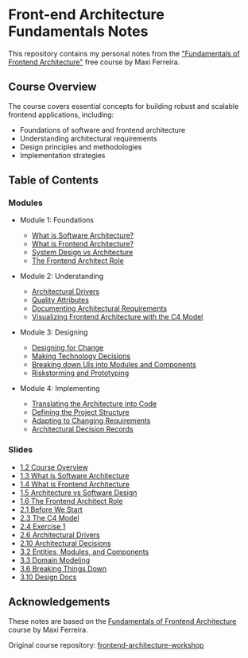 # Front-end Architecture Fundamentals Notes

This repository contains my personal notes from the ["Fundamentals of Frontend Architecture"](https://frontendatscale.com/courses/frontend-architecture) free course by Maxi Ferreira.

## Course Overview

The course covers essential concepts for building robust and scalable frontend applications, including:

- Foundations of software and frontend architecture
- Understanding architectural requirements
- Design principles and methodologies
- Implementation strategies

## Table of Contents

### Modules

- Module 1: Foundations

  - [What is Software Architecture?](modules/1-foundations/what-is-software-architecture.md)
  - [What is Frontend Architecture?](modules/1-foundations/what-is-frontend-architecture.md)
  - [System Design vs Architecture](modules/1-foundations/system-design-vs-architecture.md)
  - [The Frontend Architect Role](modules/1-foundations/frontend-architect-role.md)

- Module 2: Understanding

  - [Architectural Drivers](modules/2-understanding/architectural-drivers.md)
  - [Quality Attributes](modules/2-understanding/quality-attributes.md)
  - [Documenting Architectural Requirements](modules/2-understanding/documenting-requirements.md)
  - [Visualizing Frontend Architecture with the C4 Model](modules/2-understanding/c4-model.md)

- Module 3: Designing

  - [Designing for Change](modules/3-designing/designing-for-change.md)
  - [Making Technology Decisions](modules/3-designing/technology-decisions.md)
  - [Breaking down UIs into Modules and Components](modules/3-designing/modules-and-components.md)
  - [Riskstorming and Prototyping](modules/3-designing/riskstorming-prototyping.md)

- Module 4: Implementing
  - [Translating the Architecture into Code](modules/4-implementing/architecture-to-code.md)
  - [Defining the Project Structure](modules/4-implementing/project-structure.md)
  - [Adapting to Changing Requirements](modules/4-implementing/changing-requirements.md)
  - [Architectural Decision Records](modules/4-implementing/decision-records.md)

### Slides

- [1.2 Course Overview](https://github.com/Charca/frontend-architecture-workshop/blob/main/slides/1.2%20Course%20Overview.pdf)
- [1.3 What is Software Architecture](https://github.com/Charca/frontend-architecture-workshop/blob/main/slides/1.3%20What%20is%20Software%20Architecture.pdf)
- [1.4 What is Frontend Architecture](https://github.com/Charca/frontend-architecture-workshop/blob/main/slides/1.4%20What%20is%20Frontend%20Architecture.pdf)
- [1.5 Architecture vs Software Design](https://github.com/Charca/frontend-architecture-workshop/blob/main/slides/1.5%20Architecture%20vs%20Software%20Design.pdf)
- [1.6 The Frontend Architect Role](https://github.com/Charca/frontend-architecture-workshop/blob/main/slides/1.6%20The%20Frontend%20Architect%20Role.pdf)
- [2.1 Before We Start](https://github.com/Charca/frontend-architecture-workshop/blob/main/slides/2.1%20Before%20We%20Start.pdf)
- [2.3 The C4 Model](https://github.com/Charca/frontend-architecture-workshop/blob/main/slides/2.3%20The%20C4%20Model.pdf)
- [2.4 Exercise 1](https://github.com/Charca/frontend-architecture-workshop/blob/main/slides/2.4%20Exercise%201.pdf)
- [2.6 Architectural Drivers](https://github.com/Charca/frontend-architecture-workshop/blob/main/slides/2.6%20Architectural%20Drivers.pdf)
- [2.10 Architectural Decisions](https://github.com/Charca/frontend-architecture-workshop/blob/main/slides/2.10%20Architectural%20Decisions.pdf)
- [3.2 Entities, Modules, and Components](https://github.com/Charca/frontend-architecture-workshop/blob/main/slides/3.2%20Entities%2C%20Modules%2C%20and%20Components.pdf)
- [3.3 Domain Modeling](https://github.com/Charca/frontend-architecture-workshop/blob/main/slides/3.3%20Domain%20Modeling.pdf)
- [3.6 Breaking Things Down](https://github.com/Charca/frontend-architecture-workshop/blob/main/slides/3.6%20Breaking%20Things%20Down.pdf)
- [3.10 Design Docs](https://github.com/Charca/frontend-architecture-workshop/blob/main/slides/3.10%20Design%20Docs.pdf)

## Acknowledgements

These notes are based on the [Fundamentals of Frontend Architecture](https://frontendatscale.com/courses/frontend-architecture) course by Maxi Ferreira.

Original course repository: [frontend-architecture-workshop](https://github.com/Charca/frontend-architecture-workshop)
